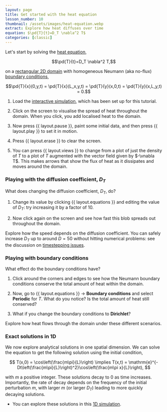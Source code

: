 ```yaml
---
layout: page
title: Get started with the heat equation
lesson_number: 10
thumbnail: /assets/images/heat-equation.webp
extract: Explore how heat diffuses over time
equation: $\pd{T}{t}=D_T \nabla^2 T$
categories: [classic]
---
```

Let's start by solving the [heat equation](https://en.wikipedia.org/wiki/Heat_equation),

$$\pd{T}{t}=D_T \nabla^2 T,$$

on a [rectangular 2D domain](/user-guide/quick-start#domain-shape) with homogeneous Neumann (aka no-flux) [boundary conditions](/user-guide/quick-start#boundary-conditions),

$$\pd{T}{x}(0,y,t) = \pd{T}{x}(L_x,y,t) = \pd{T}{y}(x,0,t) = \pd{T}{y}(x,L_y,t) = 0.$$

1. Load the [interactive simulation](/sim/?preset=heatEquation), which has been set up for this tutorial.

1. Click on the screen to visualise the spread of heat throughout the domain. When you click, you add localised heat to the domain.

1. Now press {{ layout.pause }}, paint some initial data, and then press {{ layout.play }} to set it in motion.

1. Press {{ layout.erase }} to clear the screen.

1. You can press {{ layout.views }} to change from a plot of just the density of $T$ to a plot of $T$ augmented with the vector field given by $-\vnabla T$. This makes arrows that show the flux of heat as it dissipates and moves around the domain.

### Playing with the diffusion coefficient, $D_T$

What does changing the diffusion coefficient, $D_T$, do? 

1. Change its value by clicking {{ layout.equations }} and editing the value of $D_T$: try increasing it by a factor of 10. 

1. Now click again on the screen and see how fast this blob spreads out throughout the domain. 

Explore how the speed depends on the diffusion coefficient. You can safely increase $D_T$ up to around $D=50$ without hitting numerical problems: see the discussion on [timestepping issues](/user-guide/solver#timestepping). 

### Playing with boundary conditions

What effect do the boundary conditions have? 

1. Click around the corners and edges to see how the Neumann boundary conditions conserve the total amount of heat within the domain. 

1. Now, go to <span class='click_sequence'>{{ layout.equations }} → **Boundary conditions**</span> and select **Periodic** for $T$. What do you notice? Is the total amount of heat still conserved? 

1. What if you change the boundary conditions to **Dirichlet**? 

Explore how heat flows through the domain under these different scenarios.

### Exact solutions in 1D

We now explore analytical solutions in one spatial dimension. We can solve the equation to get the following solution using the initial condition,

$$
T(x,0) = \cos\left(\frac{m\pi}{L}\right) \implies T(x,t) = \mathrm{e}^{-Dt\left(\frac{m\pi}{L}\right)^2}\cos\left(\frac{m\pi x}{L}\right),
$$

with $m$ a positive integer. These solutions decay to 0 as time increases. Importantly, the rate of decay depends on the frequency of the initial perturbation $m$, with larger $m$ (or larger $D_T$) leading to more quickly decaying solutions. 

* You can explore these solutions in this [1D simulation](/sim/?preset=heatEquation1D).
